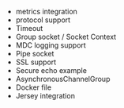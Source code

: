 * metrics integration
* protocol support
* Timeout
* Group socket / Socket Context
* MDC logging support
* Pipe socket
* SSL support
* Secure echo example
* AsynchronousChannelGroup 
* Docker file
* Jersey integration
